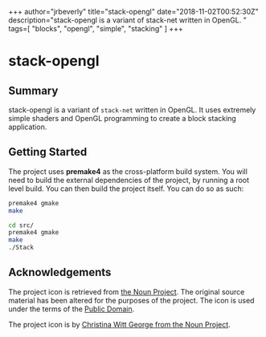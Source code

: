 +++
author="jrbeverly"
title="stack-opengl"
date="2018-11-02T00:52:30Z"
description="stack-opengl is a variant of stack-net written in OpenGL. "
tags=[
  "blocks",
  "opengl",
  "simple",
  "stacking"
]
+++

# stack-opengl

## Summary

stack-opengl is a variant of `stack-net` written in OpenGL. It uses extremely simple shaders and OpenGL programming to create a block stacking application.

## Getting Started

The project uses **premake4** as the cross-platform build system. You will need to build the external dependencies of the project, by running a root level build. You can then build the project itself. You can do so as such:

```bash
premake4 gmake
make

cd src/
premake4 gmake
make
./Stack
```

## Acknowledgements

The project icon is retrieved from [the Noun Project](docs/icon/icon.json). The original source material has been altered for the purposes of the project. The icon is used under the terms of the [Public Domain](https://creativecommons.org/publicdomain/zero/1.0/).

The project icon is by [Christina Witt George from the Noun Project](https://thenounproject.com/term/cube/4025/).